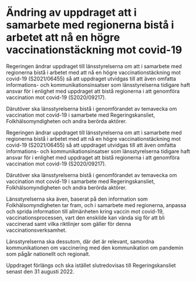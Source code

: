 # Ändring av uppdraget att i samarbete med regionerna bistå i arbetet att nå en högre vaccinationstäckning mot covid-19

Regeringen ändrar uppdraget till länsstyrelserna om att i samarbete med regionerna bistå i arbetet med att nå en högre vaccinationstäckning mot covid-19 (S2021/06455) så att uppdraget utvidgas till att även omfatta informations- och kommunikationsinsatser som länsstyrelserna tidigare haft ansvar för i enlighet med uppdraget att bistå regionerna i att genomföra vaccination mot covid-19 (S2020/09217).

Därutöver ska länsstyrelserna bistå i genomförandet av temavecka om vaccination mot covid-19 i samarbete med Regeringskansliet, Folkhälsomyndigheten och andra berörda aktörer.

Regeringen ändrar uppdraget till länsstyrelserna om att i samarbete med regionerna bistå i arbetet med att nå en högre vaccinationstäckning mot covid-19 (S2021/06455) så att uppdraget utvidgas till att även omfatta informations- och kommunikationsinsatser som länsstyrelserna tidigare haft ansvar för i enlighet med uppdraget att bistå regionerna i att genomföra vaccination mot covid-19 (S2020/09217).

Därutöver ska länsstyrelserna bistå i genomförandet av temavecka om vaccination mot covid-19 i samarbete med Regeringskansliet, Folkhälsomyndigheten och andra berörda aktörer.

Länsstyrelserna ska även, baserat på den information som Folkhälsomyndigheten tar fram, och i samarbete med regionerna, anpassa och sprida information till allmänheten kring vaccin mot covid-19, vaccinationsprocessen, vart den enskilde kan vända sig för att bli vaccinerad samt vilka riktlinjer som gäller för denna vaccinationsverksamhet.

Länsstyrelserna ska dessutom, där det är relevant, samordna kommunikationen om vaccinering med den kommunikation om pandemin som pågår nationellt och regionalt.

Uppdraget förlängs och ska istället slutredovisas till Regeringskansliet senast den 31 augusti 2022.
